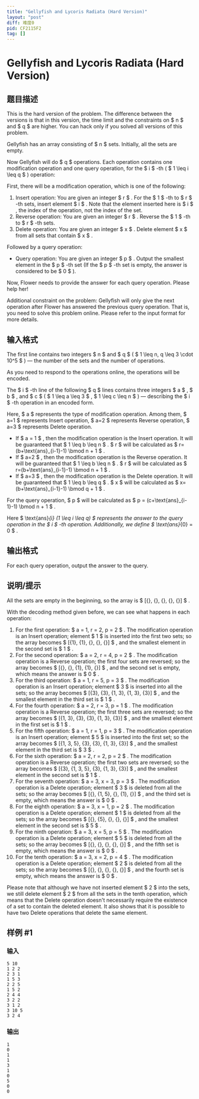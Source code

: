 ```yaml
---
title: "Gellyfish and Lycoris Radiata (Hard Version)"
layout: "post"
diff: 难度0
pid: CF2115F2
tag: []
---
```


# Gellyfish and Lycoris Radiata (Hard Version)

## 题目描述

This is the hard version of the problem. The difference between the versions is that in this version, the time limit and the constraints on $ n $ and $ q $ are higher. You can hack only if you solved all versions of this problem.

Gellyfish has an array consisting of $ n $ sets. Initially, all the sets are empty.

Now Gellyfish will do $ q $ operations. Each operation contains one modification operation and one query operation, for the $ i $ -th ( $ 1 \leq i \leq q $ ) operation:

First, there will be a modification operation, which is one of the following:

1. Insert operation: You are given an integer $ r $ . For the $ 1 $ -th to $ r $ -th sets, insert element $ i $ . Note that the element inserted here is $ i $ , the index of the operation, not the index of the set.
2. Reverse operation: You are given an integer $ r $ . Reverse the $ 1 $ -th to $ r $ -th sets.
3. Delete operation: You are given an integer $ x $ . Delete element $ x $ from all sets that contain $ x $ .

Followed by a query operation:

- Query operation: You are given an integer $ p $ . Output the smallest element in the $ p $ -th set (If the $ p $ -th set is empty, the answer is considered to be $ 0 $ ).

Now, Flower needs to provide the answer for each query operation. Please help her!

Additional constraint on the problem: Gellyfish will only give the next operation after Flower has answered the previous query operation. That is, you need to solve this problem online. Please refer to the input format for more details.

## 输入格式

The first line contains two integers $ n $ and $ q $ ( $ 1 \leq n, q \leq 3 \cdot 10^5 $ ) — the number of the sets and the number of operations.

As you need to respond to the operations online, the operations will be encoded.

The $ i $ -th line of the following $ q $ lines contains three integers $ a $ , $ b $ , and $ c $ ( $ 1 \leq a \leq 3 $ , $ 1 \leq c \leq n $ ) — describing the $ i $ -th operation in an encoded form.

Here, $ a $ represents the type of modification operation. Among them, $ a=1 $ represents Insert operation, $ a=2 $ represents Reverse operation, $ a=3 $ represents Delete operation.

- If $ a = 1 $ , then the modification operation is the Insert operation. It will be guaranteed that $ 1 \leq b \leq n $ . $ r $ will be calculated as $ r=(b+\text{ans}_{i-1}-1) \bmod n + 1 $ .
- If $ a=2 $ , then the modification operation is the Reverse operation. It will be guaranteed that $ 1 \leq b \leq n $ . $ r $ will be calculated as $ r=(b+\text{ans}_{i-1}-1) \bmod n + 1 $ .
- If $ a=3 $ , then the modification operation is the Delete operation. It will be guaranteed that $ 1 \leq b \leq q $ . $ x $ will be calculated as $ x=(b+\text{ans}_{i-1}-1) \bmod q + 1 $ .

For the query operation, $ p $ will be calculated as $ p = (c+\text{ans}_{i-1}-1) \bmod n + 1 $ .

Here $  \text{ans}_{i} (1 \leq i \leq q) $ represents the answer to the query operation in the $ i $ -th operation. Additionally, we define $  \text{ans}_{0} = 0 $ .

## 输出格式

For each query operation, output the answer to the query.

## 说明/提示

All the sets are empty in the beginning, so the array is $ [\{\}, \{\}, \{\}, \{\}, \{\}] $ .

With the decoding method given before, we can see what happens in each operation:

1. For the first operation: $ a = 1, r = 2, p = 2 $ . The modification operation is an Insert operation; element $ 1 $ is inserted into the first two sets; so the array becomes $ [\{1\}, \{1\}, \{\}, \{\}, \{\}] $ , and the smallest element in the second set is $ 1 $ .
2. For the second operation: $ a = 2, r = 4, p = 2 $ . The modification operation is a Reverse operation; the first four sets are reversed; so the array becomes $ [\{\}, \{\}, \{1\}, \{1\}, \{\}] $ , and the second set is empty, which means the answer is $ 0 $ .
3. For the third operation: $ a = 1, r = 5, p = 3 $ . The modification operation is an Insert operation; element $ 3 $ is inserted into all the sets; so the array becomes $ [\{3\}, \{3\}, \{1, 3\}, \{1, 3\}, \{3\}] $ , and the smallest element in the third set is $ 1 $ .
4. For the fourth operation: $ a = 2, r = 3, p = 1 $ . The modification operation is a Reverse operation; the first three sets are reversed; so the array becomes $ [\{1, 3\}, \{3\}, \{3\}, \{1, 3\}, \{3\}] $ , and the smallest element in the first set is $ 1 $ .
5. For the fifth operation: $ a = 1, r = 1, p = 3 $ . The modification operation is an Insert operation; element $ 5 $ is inserted into the first set; so the array becomes $ [\{1, 3, 5\}, \{3\}, \{3\}, \{1, 3\}, \{3\}] $ , and the smallest element in the third set is $ 3 $ .
6. For the sixth operation: $ a = 2, r = 2, p = 2 $ . The modification operation is a Reverse operation; the first two sets are reversed; so the array becomes $ [\{3\}, \{1, 3, 5\}, \{3\}, \{1, 3\}, \{3\}] $ , and the smallest element in the second set is $ 1 $ .
7. For the seventh operation: $ a = 3, x = 3, p = 3 $ . The modification operation is a Delete operation; element $ 3 $ is deleted from all the sets; so the array becomes $ [\{\}, \{1, 5\}, \{\}, \{1\}, \{\}] $ , and the third set is empty, which means the answer is $ 0 $ .
8. For the eighth operation: $ a = 3, x = 1, p = 2 $ . The modification operation is a Delete operation; element $ 1 $ is deleted from all the sets; so the array becomes $ [\{\}, \{5\}, \{\}, \{\}, \{\}] $ , and the smallest element in the second set is $ 5 $ .
9. For the ninth operation: $ a = 3, x = 5, p = 5 $ . The modification operation is a Delete operation; element $ 5 $ is deleted from all the sets; so the array becomes $ [\{\}, \{\}, \{\}, \{\}, \{\}] $ , and the fifth set is empty, which means the answer is $ 0 $ .
10. For the tenth operation: $ a = 3, x = 2, p = 4 $ . The modification operation is a Delete operation; element $ 2 $ is deleted from all the sets; so the array becomes $ [\{\}, \{\}, \{\}, \{\}, \{\}] $ , and the fourth set is empty, which means the answer is $ 0 $ .

Please note that although we have not inserted element $ 2 $ into the sets, we still delete element $ 2 $ from all the sets in the tenth operation, which means that the Delete operation doesn't necessarily require the existence of a set to contain the deleted element. It also shows that it is possible to have two Delete operations that delete the same element.

## 样例 #1

### 输入

```
5 10
1 2 2
2 3 1
1 5 3
2 2 5
1 5 2
2 4 4
3 2 2
3 1 2
3 10 5
3 2 4
```

### 输出

```
1
0
1
1
3
1
0
5
0
0
```

